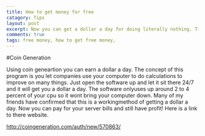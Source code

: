 ```yaml
---
title: How to get money for free
catagory: Tips
layout: post
excerpt: Now you can get a dollar a day for doing literally nothing. Time to actually pay your server bills.
comments: true
tags: free money, how to get free money,
---
```


#Coin Generation

Using coin geneartion you can earn a dollar a day.
The concept of this program is you let companies use your computer to do calculations to improve on many things.
Just open the software up and let it sit there 24/7 and it will get you a dollar a day.
The software onlyuses up around 2 to 4 percent of your cpu so it wont bring your computer down.
Many of my friends have confirmed that this is a workingmethod of getting a dollar a day.
Now you can pay for your server bills and still have profit!
Here is a link to there website.

http://coingeneration.com/auth/new/570863/
